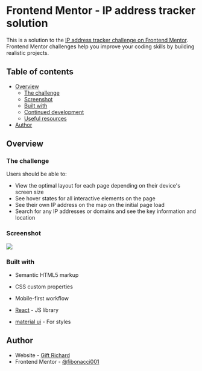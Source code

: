 # Frontend Mentor - IP address tracker solution

This is a solution to the [IP address tracker challenge on Frontend Mentor](https://www.frontendmentor.io/challenges/ip-address-tracker-I8-0yYAH0). Frontend Mentor challenges help you improve your coding skills by building realistic projects. 

## Table of contents

- [Overview](#overview)
  - [The challenge](#the-challenge)
  - [Screenshot](#screenshot)
  - [Built with](#built-with)
  - [Continued development](#continued-development)
  - [Useful resources](#useful-resources)
- [Author](#author)



## Overview

### The challenge

Users should be able to:

- View the optimal layout for each page depending on their device's screen size
- See hover states for all interactive elements on the page
- See their own IP address on the map on the initial page load
- Search for any IP addresses or domains and see the key information and location

### Screenshot

![](../ip-address/src/images/Screen%20Shot%202024-01-17%20at%209.44.48%20PM.png)






### Built with

- Semantic HTML5 markup
- CSS custom properties

- Mobile-first workflow
- [React](https://reactjs.org/) - JS library

- [material ui](https://mui.com/material-ui/transitions/) - For styles



## Author

- Website - [Gift Richard](https://giftrichard.com/m)
- Frontend Mentor - [@fibonacci001](https://www.frontendmentor.io/profile/yourusername)


